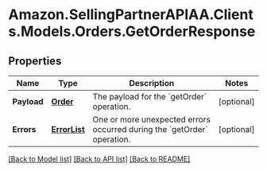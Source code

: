 # Amazon.SellingPartnerAPIAA.Clients.Models.Orders.GetOrderResponse
## Properties

Name | Type | Description | Notes
------------ | ------------- | ------------- | -------------
**Payload** | [**Order**](Order.md) | The payload for the &#x60;getOrder&#x60; operation. | [optional] 
**Errors** | [**ErrorList**](ErrorList.md) | One or more unexpected errors occurred during the &#x60;getOrder&#x60; operation. | [optional] 

[[Back to Model list]](../README.md#documentation-for-models) [[Back to API list]](../README.md#documentation-for-api-endpoints) [[Back to README]](../README.md)

